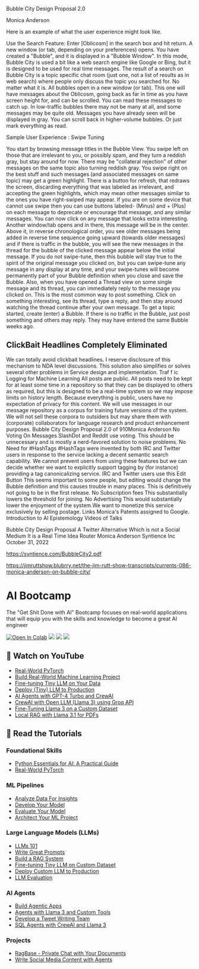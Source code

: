 
Bubble City Design Proposal 2.0

Monica Anderson 

Here is an example of what the user experience might look like. 

Use the Search Feature: Enter [Oblicosm] in the search box and hit return. A new window (or tab, 
depending on your preferences) opens. You have created a "Bubble", and it is displayed in a "Bubble 
Window". In this mode, Bubble City is used a bit like a web search engine like Google or Bing, but it is 
designed to be used for real time messages. The result of a search on Bubble City is a topic specific chat 
room (just one, not a list of results as in web search) where people only discuss the topic you searched for. 
No matter what it is. 
All bubbles open in a new window (or tab). This one will have messages about the Oblicosm, going 
back as far in time as you have screen height for, and can be scrolled. 
You can read these messages to catch up. In low-traffic bubbles there may not be many at all, and some 
messages may be quite old. Messages you have already seen will be displayed in gray. You can scroll 
back in higher-volume bubbles. Or just mark everything as read. 

Sample User Experience : Swipe Tuning 

You start by browsing message titles in the Bubble View. You swipe left on those that are irrelevant to you, or possibly spam, and they turn a reddish gray, but stay around for now. There may be "collateral rejection" of other messages on the same topic also turning reddish gray. You swipe right on the best stuff and such messages (and associated messages on same topic) may get a green highlight. There is a button for refresh, that redraws the screen, discarding everything that was labeled as irrelevant, and accepting the green highlights, which may mean other messages similar to the ones you have right-swiped may appear.  If you are on some device that cannot use swipe then you can use buttons labeled- (Minus) and + (Plus) on each message to deprecate or encourage that message, and any similar messages.  You can now click on any message that looks extra interesting. Another window/tab opens and in there, this message will be in the center. Above it, in reverse chronological order, you see older messages being added in reverse time sequence going upward (towards older messages) and if there is traffic in the bubble, you will see the new messages in the thread for the bubble of the clicked message appear below the initial message.  If you do not swipe-tune, then this bubble will stay true to the spirit of the original message you clicked on, but you can swipe-tune any message in any display at any time, and your swipe-tunes will become permanently part of your Bubble definition when you close and save the Bubble.  Also, when you have opened a Thread view on some single message and its thread, you can immediately 
reply to the message you clicked on. This is the most common way to post something. Click on something 
interesting, see its thread, type a reply, and then stay around watching the thread continue after your own 
message. 
To get a topic started, create (enter) a Bubble. If there is no traffic in the Bubble, just post something and 
others may reply. They may have entered the same Bubble weeks ago.


## ClickBait Headlines Completely Eliminated 

We can totally avoid clickbait headlines. I reserve disclosure of this mechanism to NDA level discussions. 
This solution also simplifies or solves several other problems in Service design and implementation. 
Traf f ic Logging for Machine Learning 
All posts are public. All posts need to be kept for at least some time in a repository so that they can be 
displayed to others as required, but this is designed to be a real-time system so we may impose limits on 
history length. 
Because everything is public, users have no expectation of privacy for this content. We will use messages 
in our message repository as a corpus for training future versions of the system. We will not sell these 
corpora to outsiders but may share them with (corporate) collaborators for language research and product 
enhancement purposes. 
Bubble City Design Proposal 2.0 of 
910Monica Anderson 
No Voting On Messages 
SlashDot and Reddit use voting. This should be unnecessary and is mostly a nerd-favored solution to 
noise problems. No Need for #HashTags 
#HashTags were invented by both IRC and Twitter users in response to the service lacking a decent 
semantic search capability. 
We cannot prevent users from using these features but we can decide whether we want to explicitly 
support tagging by (for instance) providing a tag canonicalizing service. 
IRC and Twitter users use this Edit Button 
This seems important to some people, but editing would change the Bubble definition and this causes 
trouble in many places. This is definitively not going to be in the first release. 
No Subscription fees 
This substantially lowers the threshold for joining. 
No Advertising 
This would substantially lower the enjoyment of the system.We want to monetize this service exclusively 
by selling postage. Links 
Monica's Patents assigned to Google. 
Introduction to AI Epistemology 
Videos of Talks

Bubble City 
Design Proposal 
A Twitter Alternative 
Which is not a Social Medium 
It is a 
Real Time Idea Router 
Monica Anderson 
Syntience Inc 
October 31, 2022


https://syntience.com/BubbleCity2.pdf


https://jimruttshow.blubrry.net/the-jim-rutt-show-transcripts/currents-086-monica-anderson-on-bubble-city/



# AI Bootcamp

The "Get Shit Done with AI" Bootcamp focuses on real-world applications that will equip you with the skills and knowledge to become a great AI engineer

[![Open In Colab](https://colab.research.google.com/assets/colab-badge.svg)](https://colab.research.google.com/github/curiousily/AI-Bootcamp/)
[![](https://dcbadge.vercel.app/api/server/UaNPxVD6tv?style=flat)](https://discord.gg/UaNPxVD6tv)
[![](https://img.shields.io/youtube/channel/subscribers/UCoW_WzQNJVAjxo4osNAxd_g?label=Watch%20on%20YouTube)](https://bit.ly/venelin-subscribe)
[![](https://img.shields.io/github/license/curiousily/AI-Bootcamp)](https://github.com/curiousily/AI-Bootcamp/blob/master/LICENSE)

## 🍿 Watch on YouTube

- [Real-World PyTorch](https://www.youtube.com/watch?v=dgs_9quxZXk)
- [Build Real-World Machine Learning Project](https://www.youtube.com/watch?v=ug1FA7qzWSc)
- [Fine-tuning Tiny LLM on Your Data](https://www.youtube.com/watch?v=_KPEoCSKHcU)
- [Deploy (Tiny) LLM to Production](https://www.youtube.com/watch?v=c10rsQkczu0)
- [AI Agents with GPT-4 Turbo and CrewAI](https://www.youtube.com/watch?v=Ev0uzdzesjU)
- [CrewAI with Open LLM (Llama 3) using Groq API](https://www.youtube.com/watch?v=N5sos1X30Rw)
- [Fine-Tuning Llama 3 on a Custom Dataset](https://www.youtube.com/watch?v=0XPZlR3_GgI)
- [Local RAG with Llama 3.1 for PDFs](https://www.youtube.com/watch?v=ofNbLa2-5SU)

## 📖 Read the Tutorials

### Foundational Skills

- [Python Essentials for AI: A Practical Guide](https://www.mlexpert.io/bootcamp)
- [Real-World PyTorch](https://www.mlexpert.io/bootcamp/real-world-pytorch)

### ML Pipelines

- [Analyze Data For Insights](https://www.mlexpert.io/bootcamp/analyze-data-for-insights)
- [Develop Your Model](https://www.mlexpert.io/bootcamp/develop-your-model)
- [Evaluate Your Model](https://www.mlexpert.io/bootcamp/evaluate-your-model)
- [Architect Your ML Project](https://www.mlexpert.io/bootcamp/architect-your-ml-project)

### Large Language Models (LLMs)

- [LLMs 101](https://www.mlexpert.io/bootcamp/llms-101)
- [Write Great Prompts](https://www.mlexpert.io/bootcamp/write-great-prompts)
- [Build a RAG System](https://www.mlexpert.io/bootcamp/build-a-rag-system)
- [Fine-tuning Tiny LLM on Custom Dataset](https://www.mlexpert.io/bootcamp/fine-tuning-tiny-llm-on-custom-dataset)
- [Deploy Custom LLM to Production](https://www.mlexpert.io/bootcamp/deploy-custom-llm-to-production)
- [LLM Evaluation](https://www.mlexpert.io/bootcamp/llm-evaluation)

### AI Agents

- [Build Agentic Apps](https://www.mlexpert.io/bootcamp/build-agentic-apps)
- [Agents with Llama 3 and Custom Tools](https://www.mlexpert.io/bootcamp/agents-with-llama-3-and-custom-tools)
- [Develop a Tweet Writing Team](https://www.mlexpert.io/bootcamp/ai-agents-in-action)
- [SQL Agents with CrewAI and Llama 3](https://www.mlexpert.io/bootcamp/sql-agents-with-crewai)

### Projects

- [RagBase - Private Chat with Your Documents](https://www.mlexpert.io/bootcamp/ragbase-local-rag)
- [Write Social Media Content with Agents](https://www.mlexpert.io/bootcamp/write-social-media-content-with-agents)

